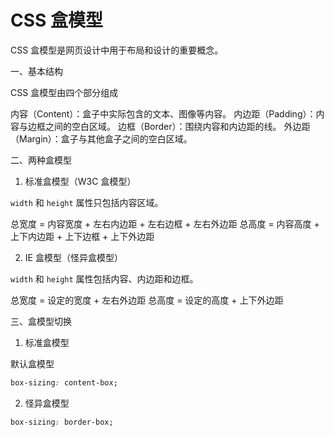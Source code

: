# CSS 盒模型

CSS 盒模型是网页设计中用于布局和设计的重要概念。

一、基本结构

CSS 盒模型由四个部分组成

内容（Content）：盒子中实际包含的文本、图像等内容。
内边距（Padding）：内容与边框之间的空白区域。
边框（Border）：围绕内容和内边距的线。
外边距（Margin）：盒子与其他盒子之间的空白区域。

二、两种盒模型

1. 标准盒模型（W3C 盒模型）

`width` 和 `height` 属性只包括内容区域。

总宽度 = 内容宽度 + 左右内边距 + 左右边框 + 左右外边距
总高度 = 内容高度 + 上下内边距 + 上下边框 + 上下外边距

2. IE 盒模型（怪异盒模型）

`width` 和 `height` 属性包括内容、内边距和边框。

总宽度 = 设定的宽度 + 左右外边距
总高度 = 设定的高度 + 上下外边距

三、盒模型切换

1. 标准盒模型

默认盒模型

```css
box-sizing: content-box;
```

2. 怪异盒模型

```css
box-sizing: border-box;
```
